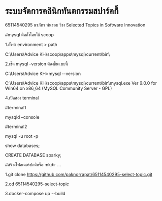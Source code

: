 # ระบบจัดการคลินิกทันตกรรมสปาร์คกี้ 
65114540295 นรภัทร พันรอบ
วิชา Selected Topics in Software Innovation

#mysql ติดตั้งโดยใช้ scoop 

1.ตั้งค่า environment > path

C:\Users\Advice KH\scoop\apps\mysql\current\bin\

2.เช็ค mysql –version ต้องขึ้นแบบนี้

C:\Users\Advice KH>mysql --version

C:\Users\Advice KH\scoop\apps\mysql\current\bin\mysql.exe  Ver 9.0.0 for Win64 on x86_64 (MySQL Community Server - GPL)

4.เปิดสอง terminal

#terminal1

mysqld –console

#terminal2

mysql -u root -p 

show databases;

CREATE DATABASE sparky;

#สร้างโฟลเดอร์ปกติหรือ mkdir …

1.git clone https://github.com/paknorrapat/65114540295-select-topic.git

2.cd 65114540295-select-topic

3.docker-compose up --build
